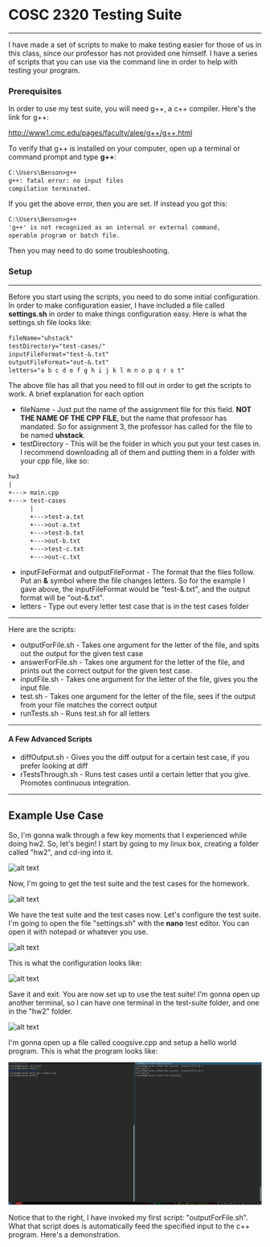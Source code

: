 # COSC 2320 Testing Suite
---
I have made a set of scripts to make to make testing easier for those of us in this class, since our professor has not provided one himself. I have a series of scripts that you can use via the command line in order to help with testing your program. 

### Prerequisites
In order to use my test suite, you will need g++, a c++ compiler. Here's the link for g++:

http://www1.cmc.edu/pages/faculty/alee/g++/g++.html

To verify that g++ is installed on your computer, open up a terminal or command prompt and type **g++**: 
```
C:\Users\Benson>g++
g++: fatal error: no input files
compilation terminated.
```
If you get the above error, then you are set. If instead you got this: 
```
C:\Users\Benson>g++
'g++' is not recognized as an internal or external command,
operable program or batch file.
```
Then you may need to do some troubleshooting.
### Setup
---
Before you start using the scripts, you need to do some initial configuration. In order to make configuration easier, I have included a file called **settings.sh** in order to make things configuration easy. Here is what the settings.sh file looks like: 
```
fileName="uhstack"
testDirectory="test-cases/"
inputFileFormat="test-&.txt"
outputFileFormat="out-&.txt"
letters="a b c d e f g h i j k l m n o p q r s t"
```
The above file has all that you need to fill out in order to get the scripts to work. A brief explanation for each option

- fileName - Just put the name of the assignment file for this field. **NOT THE NAME OF THE CPP FILE**, but the name that professor has mandated. So for assignment 3, the professor has called for the file to be named **uhstack**. 
- testDirectory - This will be the folder in which you put your test cases in. I recommend downloading all of them and putting them in a folder with your cpp file, like so: 
```
hw3
|
+---> main.cpp
+---> test-cases
      |
      +--->test-a.txt
      +--->out-a.txt
      +--->test-b.txt
      +--->out-b.txt
      +--->test-c.txt
      +--->out-c.txt
```
- inputFileFormat and outputFileFormat - The format that the files follow. Put an **&** symbol where the file changes letters. So for the example I gave above, the inputFileFormat would be "test-&.txt", and the output format will be "out-&.txt".
- letters - Type out every letter test case that is in the test cases folder
---
Here are the scripts: 
- outputForFile.sh - Takes one argument for the letter of the file, and spits out the output for the given test case
- answerForFile.sh - Takes one argument for the letter of the file, and prints out the correct output for the given test case.
- inputFile.sh - Takes one argument for the letter of the file, gives you the input file.
- test.sh - Takes one argument for the letter of the file, sees if the output from your file matches the correct output
- runTests.sh - Runs test.sh for all letters

---
#### A Few Advanced Scripts
- diffOutput.sh - Gives you the diff output for a certain test case, if you prefer looking at diff
- rTestsThrough.sh - Runs test cases until a certain letter that you give. Promotes continuous integration. 

---
## Example Use Case
So, I'm gonna walk through a few key moments that I experienced while doing hw2. So, let's begin! I start by going to my linux box, creating a folder called "hw2", and cd-ing into it.

![alt text](https://github.com/codertilldeath/cs2320-test-suite/pictures/17:13:52.png "Logo Title Text 1")

Now, I'm going to get the test suite and the test cases for the homework.

![alt text](https://github.com/codertilldeath/cs2320-test-suite/pictures/16:52:06.png "Logo Title Text 1")

We have the test suite and the test cases now. Let's configure the test suite. I'm going to open the file "settings.sh" with the **nano** test editor. You can open it with notepad or whatever you use.

![alt text](https://github.com/codertilldeath/cs2320-test-suite/pictures/16:52:21.png "Logo Title Text 1")

This is what the configuration looks like: 

![alt text](https://github.com/codertilldeath/cs2320-test-suite/pictures/16:54:05.png "Logo Title Text 1")

Save it and exit. You are now set up to use the test suite! I'm gonna open up another terminal, so I can have one terminal in the test-suite folder, and one in the "hw2" folder.

![alt text](https://github.com/codertilldeath/cs2320-test-suite/pictures/16:55:00.png "Logo Title Text 1")

I'm gonna open up a file called coogsive.cpp and setup a hello world program. This is what the program looks like: 

![alt text](pictures/16:55:59.png?raw=true "Logo Title Text 1")

Notice that to the right, I have invoked my first script: "outputForFile.sh". What that script does is automatically feed the specified input to the c++ program. Here's a demonstration. 

